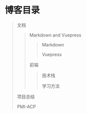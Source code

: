 # 博客目录

>   文档
>>   Markdown and Vuepress
>>>  Markdown
>>>
>>>  Vuepress
>>>
>>   前端
>>>  技术栈
>>>
>>>  学习方法
>
> 项目总结
>
> PMI-ACP
